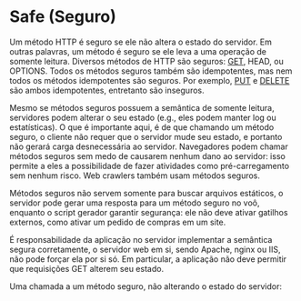 # Safe (Seguro)
Um método HTTP é seguro se ele não altera o estado do servidor. Em outras palavras, um método é seguro se ele leva a uma operação de somente leitura. Diversos métodos de HTTP são seguros: <u>GET</u>, HEAD, ou OPTIONS. Todos os métodos seguros também são idempotentes, mas nem todos os métodos idempotentes são seguros. Por exemplo, <u>PUT</u> e <u>DELETE</u> são ambos idempotentes, entretanto são inseguros.

Mesmo se métodos seguros possuem a semântica de somente leitura, servidores podem alterar o seu estado (e.g., eles podem manter log ou estatísticas). O que é importante aqui, é de que chamando um método seguro, o cliente não requer que o servidor mude seu estado, e portanto não gerará carga desnecessária ao servidor. Navegadores podem chamar métodos seguros sem medo de causarem nenhum dano ao servidor: isso permite a eles a possibilidade de fazer atividades como pré-carregamento sem nenhum risco. Web crawlers também usam métodos seguros.

Métodos seguros não servem somente para buscar arquivos estáticos, o servidor pode gerar uma resposta para um método seguro no voô, enquanto o script gerador garantir segurança: ele não deve ativar gatilhos externos, como ativar um pedido de compras em um site.

É responsabilidade da aplicação no servidor implementar a semântica segura corretamente, o servidor web em si, sendo Apache, nginx ou IIS, não pode forçar ela por si só. Em particular, a aplicação não deve permitir que requisições GET alterem seu estado.

Uma chamada a um método seguro, não alterando o estado do servidor: